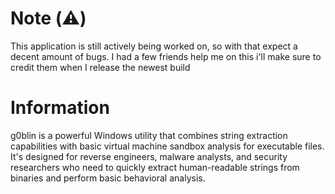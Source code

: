 # Note (⚠️)
This application is still actively being worked on, so with that expect a decent amount of bugs. I had a few friends help me on this i'll make sure to credit them when I release the newest build 
# Information
g0blin is a powerful Windows utility that combines string extraction capabilities with basic virtual machine sandbox analysis for executable files. It's designed for reverse engineers, malware analysts, and security researchers who need to quickly extract human-readable strings from binaries and perform basic behavioral analysis.

